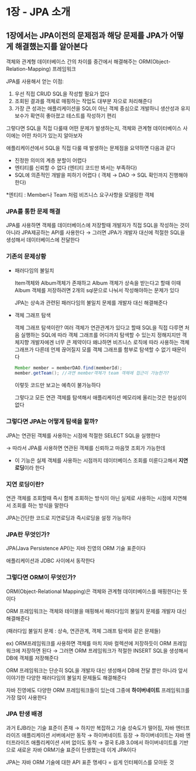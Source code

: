 # 1장 - JPA 소개
## 1장에서는 JPA이전의 문제점과 해당 문제를 JPA가 어떻게 해결했는지를 알아본다

객체와 관계형 데이터베이스 간의 차이를 중간에서 해결해주는 ORM(Object-Relation-Mapping) 프레임워크

JPA를 사용해서 얻는 이점:

1. 우선 직접 CRUD SQL을 작성할 필요가 없다
2. 조회된 결과를 객체로 매핑하는 작업도 대부분 자으로 처리해준다
3. 가장 큰 성과는 애플리케이션을 SQL이 아닌 객체 중심으로 개발하니 생산성과 유지보수가 확연히 좋아졌고 테스트를 작성하기 편리

그렇다면 SQL을 직접 다룰때 어떤 문제가 발생하는지, 객체와 관계형 데이터베이스 사이에는 어떤 차이가 있는지 알아보자

애플리케이션에서 SQL을 직접 다룰 때 발생하는 문제점을 요약하면 다음과 같다

- 진정한 의미의 계층 분할이 어렵다
- 엔티티를 신뢰할 수 없다 (엔티티 코드만 봐서는 부족하다)
- SQL에 의존적인 개발을 피하기 어렵다 ( 객체 → DAO → SQL 확인까지 진행해야한다)

*엔티티 : Member나 Team 처럼 비즈니스 요구사항을 모델링한 객체

### JPA를 통한 문제 해결

JPA를 사용하면 객체를 데이터베이스에 저장할때 개발자가 직접 SQL을 작성하는 것이 아니라 JPA제공하는 API를 사용한다 → 그러면 JPA가 개발자 대신에 적절한 SQL을 생성해서 데이터베이스에 전달한다

### 기존의 문제상황

- 패러다임의 불일치

    Item객체와 Album객체가 존재하고 Album 객체가 상속을 받는다고 할때 이때 Album  객체를 저장하려면  2개의 sql문으로 나눠서 작성해야하는 문제가 있다

    JPA는 상속과 관련된 패러다임의 불일치 문제를 개발자 대신 해결해준다

- 객체 그래프 탐색

  객체 그래프 탐색이란? 여러 객체가 연관관계가 있다고 할때 SQL을 직접 다루면 처음 실행하는 SQL에 따라 객체 그래프를 어디까지 탐색할 수 있는지 정해지지만 객체지향 개발자에겐 너무 큰 제약이다 왜냐하면 비즈니스 로직에 따라 사용하는 객체 그래프가 다른데 언제 끊어질지 모를 객체 그래프를 함부로 탐색할 수 없기 때문이다

    ```java
    Member member = memberDAO.find(memberId);
    member.getTeam(); //과연 member객체가 team 객체에 접근이 가능한가?
    ```

  이렇듯 코드만 보고는 예측이 불가능하다

  그렇다고 모든 연관 객체를 탐색해서 애플리케이션 메모리에 올리는것은 현실성이 없다


### 그렇다면 JPA는 어떻게 탐색을 할까?

JPA는 연관된 객체를 사용하는 시점에 적절한 SELECT SQL을 실행한다

→ 따라서 JPA를 사용하면 연관된 객체를 신뢰하고 마음껏 조회가 가능한데

- 이 기능은 실제 객체를 사용하는 시점까지 데이터베이스 조회를 미룬다고해서 **지연로딩**이라 한다

### 지연 로딩이란?

연관 객체를 조회할때 즉시 함께 조회하는 방식이 아닌 실제로 사용하는 시점에 지연해서 조회를 하는 방식을 말한다

JPA는간단한 코드로 지연로딩과 즉시로딩을 설정 가능하다

### JPA란 무엇인가?

JPA(Java Persistence API)는 자바 진영의 ORM 기술 표준이다

애플리케이션과 JDBC 사이에서 동작한다

### 그렇다면 ORM이 무엇인가?

ORM(Object-Relational Mapping)은 객체와 관계형 데이터베이스를 매핑한다는 뜻이다

ORM 프레임워크는 객체와 테이블을 매핑해서 패러다임의 불일치 문제를 개발자 대신 해결해준다

(패러다임 불일치 문제 : 상속, 연관관계, 객체 그래프 탐색와 같은 문제들)

ex) ORM프레임워크를 사용하면 객체를 마치 자바 컬렉션에 저장하듯이 ORM 프레임워크에 저장하면 된다 → 그러면 ORM 프레임워크가 적절한 INSERT SQL을 생성해서 DB에 객체를 저장해준다

ORM 프레임워크는 단순히 SQL을 개발자 대신 생성해서 DB에 전달 뿐만 아니라 앞서 이야기한 다양한 패러다임의 불일치 문제들도 해결해준다

자바 진영에도 다양한 ORM 프레임워크들이 있는데 그중에 **하이버네이트** 프레임워크를 가장 많이 사용한다

### JPA 탄생 배경

과거 EJB라는 기술 표준이 존재 → 하지만 복잡하고 기술 성숙도가 떨어짐, 자바 엔터프라이즈 애플리케이션 서버에서만 동작 → 하이버네이트 등장 → 하이버네이트는 자바 엔터프라이즈 애플리케이션 서버 없이도 동작 → 결국 EJB 3.0에서 하이버네이트를 기반으로 새로운 자바 ORM기술 표준이 탄생했는데 이게 JPA이다

JPA는 자바 ORM 기술에 대한 API 표준 명세다 = 쉽게 인터페이스를 모아둔 것